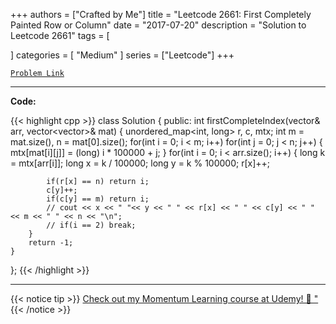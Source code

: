 
+++
authors = ["Crafted by Me"]
title = "Leetcode 2661: First Completely Painted Row or Column"
date = "2017-07-20"
description = "Solution to Leetcode 2661"
tags = [
    
]
categories = [
    "Medium"
]
series = ["Leetcode"]
+++



[`Problem Link`](https://leetcode.com/problems/first-completely-painted-row-or-column/description/)

---

**Code:**

{{< highlight cpp >}}
class Solution {
public:
    int firstCompleteIndex(vector<int>& arr, vector<vector<int>>& mat) {
        unordered_map<int, long> r, c, mtx;
        int m = mat.size(), n = mat[0].size();
        for(int i = 0; i < m; i++)
        for(int j = 0; j < n; j++) {
            mtx[mat[i][j]] = (long) i * 100000 + j;
        }
        for(int i = 0; i < arr.size(); i++) {
            long k = mtx[arr[i]];
            long x = k / 100000;
            long y = k % 100000;
            r[x]++;

            if(r[x] == n) return i;
            c[y]++;
            if(c[y] == m) return i;
            // cout << x << " "<< y << " " << r[x] << " " << c[y] << " " << m << " " << n << "\n";            
            // if(i == 2) break;
        }
        return -1;
    }
};
{{< /highlight >}}


---


{{< notice tip >}}
[Check out my Momentum Learning course at Udemy! 🚀 "](https://www.udemy.com/course/blind-75-the-data-structures-and-algorithms-essentials/)
{{< /notice >}}

